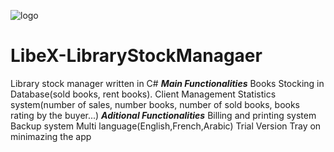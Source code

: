 ![logo](https://github.com/Ozoubia/Libex/blob/master/Libex/Resources/appicon.ico)

# LibeX-LibraryStockManagaer
Library stock manager written in C#
*****Main Functionalities*****
Books Stocking in Database(sold books, rent books).
Client Management
Statistics system(number of sales, number books, number of sold books, books rating by the buyer...)
*****Aditional Functionalities*****
Billing and printing system
Backup system
Multi language(English,French,Arabic)
Trial Version
Tray on minimazing the app
